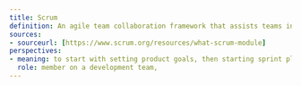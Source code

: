 ```yaml
---
title: Scrum
definition: An agile team collaboration framework that assists teams in breaking down work into goals within a certain time frame called sprints that last no longer than a month. Typically used by software development teams or any teams that can benefit from this planning framework.
sources: 
- sourceurl: [https://www.scrum.org/resources/what-scrum-module]
perspectives:
- meaning: to start with setting product goals, then starting sprint planning to spread work between different specific teams. These teams have daily/weekly scrums where they work or discuss their goals. Finally, a sprint review is done to go over tasks and goals accomplished. Then either goals can be reset or go back into sprint planning if goals were not completed. This is a cycle that continues until the project is finished successfully. 
  role: member on a development team, 
---
```

